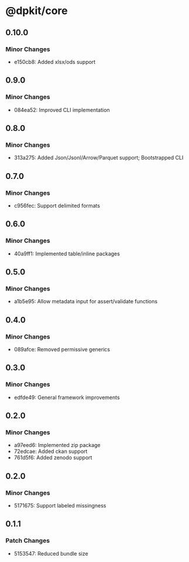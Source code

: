 # @dpkit/core

## 0.10.0

### Minor Changes

- e150cb8: Added xlsx/ods support

## 0.9.0

### Minor Changes

- 084ea52: Improved CLI implementation

## 0.8.0

### Minor Changes

- 313a275: Added Json/Jsonl/Arrow/Parquet support; Bootstrapped CLI

## 0.7.0

### Minor Changes

- c956fec: Support delimited formats

## 0.6.0

### Minor Changes

- 40a9ff1: Implemented table/inline packages

## 0.5.0

### Minor Changes

- a1b5e95: Allow metadata input for assert/validate functions

## 0.4.0

### Minor Changes

- 089afce: Removed permissive generics

## 0.3.0

### Minor Changes

- edfde49: General framework improvements

## 0.2.0

### Minor Changes

- a97eed6: Implemented zip package
- 72edcae: Added ckan support
- 761d5f6: Added zenodo support

## 0.2.0

### Minor Changes

- 5171675: Support labeled missingness

## 0.1.1

### Patch Changes

- 5153547: Reduced bundle size
